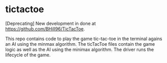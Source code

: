 # tictactoe
[Deprecating] New development in done at https://github.com/BHill96/TicTacToe.

This repo contains code to play the game tic-tac-toe in the terminal agains an AI using the minmax algorithm. The ticTacToe files contain the game logic as well as the AI using the minimax algorithm. The driver runs the lifecycle of the game.
